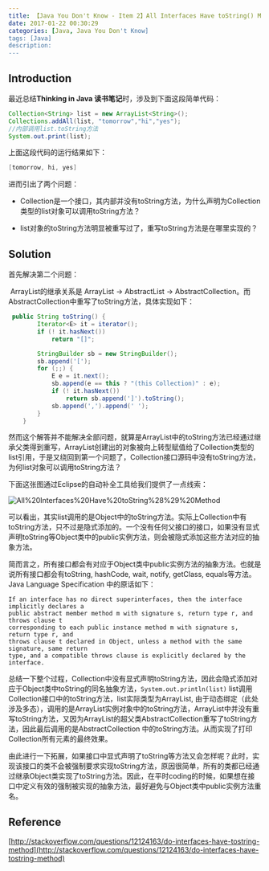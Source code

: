 ```yaml
---
title: 【Java You Don't Know - Item 2】All Interfaces Have toString() Method
date: 2017-01-22 00:30:29
categories: [Java, Java You Don't Know]
tags: [Java]
description:
---
```


## Introduction



最近总结**Thinking in Java 读书笔记**时，涉及到下面这段简单代码：

```java
Collection<String> list = new ArrayList<String>();
Collections.addAll(list, "tomorrow","hi","yes");
//内部调用list.toString方法
System.out.print(list);
```

上面这段代码的运行结果如下：

```java
[tomorrow, hi, yes]
```

进而引出了两个问题：

- Collection是一个接口，其内部并没有toString方法，为什么声明为Collection类型的list对象可以调用toString方法？

- list对象的toString方法明显被重写过了，重写toString方法是在哪里实现的？

<!-- more -->

## Solution



首先解决第二个问题：

​       ArrayList的继承关系是 ArrayList -> AbstractList -> AbstractCollection。而AbstractCollection中重写了toString方法，具体实现如下：

```java
 public String toString() {
        Iterator<E> it = iterator();
        if (! it.hasNext())
            return "[]";

        StringBuilder sb = new StringBuilder();
        sb.append('[');
        for (;;) {
            E e = it.next();
            sb.append(e == this ? "(this Collection)" : e);
            if (! it.hasNext())
                return sb.append(']').toString();
            sb.append(',').append(' ');
        }
    }
```

 然而这个解答并不能解决全部问题，就算是ArrayList中的toString方法已经通过继承父类得到重写，ArrayList创建出的对象被向上转型赋值给了Collection类型的list引用，于是又绕回到第一个问题了，Collection接口源码中没有toString方法，为何list对象可以调用toString方法？

下面这张图通过Eclipse的自动补全工具给我们提供了一点线索：

![All%20Interfaces%20Have%20toString%28%29%20Method](http://ojnnon64z.bkt.clouddn.com/All%20Interfaces%20Have%20toString%28%29%20Method.png)

可以看出，其实list调用的是Object中的toString方法。实际上Collection中有toString方法，只不过是隐式添加的。一个没有任何父接口的接口，如果没有显式声明toString等Object类中的public实例方法，则会被隐式添加这些方法对应的抽象方法。

简而言之，所有接口都会有对应于Object类中public实例方法的抽象方法。也就是说所有接口都会有toString,  hashCode, wait, notify, getClass, equals等方法。Java Language Specification 中的原话如下：

```
If an interface has no direct superinterfaces, then the interface implicitly declares a
public abstract member method m with signature s, return type r, and throws clause t
corresponding to each public instance method m with signature s, return type r, and
throws clause t declared in Object, unless a method with the same signature, same return
type, and a compatible throws clause is explicitly declared by the interface.
```

总结一下整个过程，Collection中没有显式声明toString方法，因此会隐式添加对应于Object类中toString的同名抽象方法，```System.out.println(list)``` list调用Collection接口中的toString方法，list实际类型为ArrayList, 由于动态绑定（此处涉及多态），调用的是ArrayList实例对象中的toString方法，ArrayList中并没有重写toString方法，又因为ArrayList的超父类AbstractCollection重写了toString方法，因此最后调用的是AbstractCollection 中的toString方法。从而实现了打印Collection所有元素的最终效果。



由此进行一下拓展，如果接口中显式声明了toString等方法又会怎样呢？此时，实现该接口的类不会被强制要求实现toString方法，原因很简单，所有的类都已经通过继承Object类实现了toString方法。因此，在平时coding的时候，如果想在接口中定义有效的强制被实现的抽象方法，最好避免与Object类中public实例方法重名。



## Reference

[http://stackoverflow.com/questions/12124163/do-interfaces-have-tostring-method](http://stackoverflow.com/questions/12124163/do-interfaces-have-tostring-method)